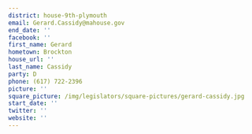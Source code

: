 ```yaml
---
district: house-9th-plymouth
email: Gerard.Cassidy@mahouse.gov
end_date: ''
facebook: ''
first_name: Gerard
hometown: Brockton
house_url: ''
last_name: Cassidy
party: D
phone: (617) 722-2396
picture: ''
square_picture: /img/legislators/square-pictures/gerard-cassidy.jpg
start_date: ''
twitter: ''
website: ''
---
```

